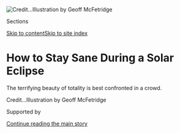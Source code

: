 <div id="app">

<div>

<div>

<div>

</div>

<div data-aria-hidden="false">

<div id="site-content" data-role="main">

<div>

<div class="css-1aor85t" style="opacity:0.000000001;z-index:-1;visibility:hidden">

<div class="css-1hqnpie">

<div class="css-epjblv">

<span class="css-z6pdnw">How to Stay Sane During a Solar
Eclipse</span>

</div>

<div class="css-k008qs">

<div class="css-1iwv8en">

<span class="css-18z7m18"></span>

<div>

<div>

</div>

</div>

</div>

<span class="css-1n6z4y">https://nyti.ms/2vINsEd</span>

<div class="css-1705lsu">

<div class="css-4xjgmj">

<div class="css-4skfbu" data-role="toolbar" data-aria-label="Social Media Share buttons, Save button, and Comments Panel with current comment count" data-testid="share-tools">

  - 
  - 
  - 
  - 
    
    <div class="css-6n7j50">
    
    </div>

  - 
  - 

</div>

</div>

</div>

</div>

</div>

</div>

<div class="css-11qgg8s">

</div>

<div id="fullBleedHeaderContent">

<div class="css-1mre5cn">

![<span class="css-ach9cc e1z0qqy90" itemprop="copyrightHolder"><span class="css-1ly73wi e1tej78p0">Credit...</span><span><span>Illustration
by Geoff
McFetridge</span></span></span>](https://static01.graylady3jvrrxbe.onion/images/2017/09/06/magazine/06mag-watching-top/06mag-watching-top-articleLarge.gif?quality=75&auto=webp&disable=upscale)

</div>

<div class="css-mmmzxs">

<div class="css-6cn7ki">

<div class="NYTAppHideMasthead css-1bcu9v6 e1suatyy0">

<div class="section css-1o1qe8k e1suatyy2">

<div class="css-cu5p7t er09x8g0">

<div class="css-6n7j50">

</div>

<span class="css-1dv1kvn">Sections</span>

[Skip to content](#site-content)[Skip to site index](#site-index)

</div>

<div class="css-10698na e1huz5gh0">

</div>

</div>

</div>

<div class="css-1sojcmr ehdk2mb0">

# How to Stay Sane During a Solar Eclipse

</div>

The terrifying beauty of totality is best confronted in a
crowd.

</div>

</div>

<div class="css-nwzfg5 e1gnum310">

<span class="css-1f9pvn2 magazine"></span><span class="css-ach9cc e1z0qqy90" itemprop="copyrightHolder"><span class="css-1ly73wi e1tej78p0">Credit...</span><span><span>Illustration
by Geoff McFetridge</span></span></span>

</div>

<div id="sponsor-wrapper" class="css-1hyfx7x">

<div id="sponsor-slug" class="css-19vbshk">

Supported by

</div>

[Continue reading the main
story](#after-sponsor)

<div id="sponsor" class="ad sponsor-wrapper" style="text-align:center;height:100%;display:block">

</div>

<div id="after-sponsor">

</div>

</div>

<div class="css-1fl1393 e1gnum311">

<div class="css-18e8msd">

<div class="css-vp77d3 epjyd6m0">

<div class="css-1baulvz">

By <span class="css-1baulvz last-byline" itemprop="name">Helen
Macdonald</span>

</div>

</div>

  - Aug. 18,
    2017

  - 
    
    <div class="css-4xjgmj">
    
    <div class="css-d8bdto" data-role="toolbar" data-aria-label="Social Media Share buttons, Save button, and Comments Panel with current comment count" data-testid="share-tools">
    
      - 
      - 
      - 
      - 
        
        <div class="css-6n7j50">
        
        </div>
    
      - 
      - 
    
    </div>
    
    </div>

</div>

</div>

</div>

<div class="section meteredContent css-1r7ky0e" name="articleBody" itemprop="articleBody">

<div class="css-1fanzo5 StoryBodyCompanionColumn">

<div class="css-53u6y8">

<span class="css-ggqk20 ethc9we0">In</span> March 2006, I stood on a
crowded beach in Turkey and waited until, at the allotted time, with a
chorus of screams and cheers and whistles and applause, the sun slid
away, and impossibly, impossibly, we saw above us a stretch of black sky
and in the middle of it a hole, blacker than anything I’d ever seen,
fringed with a ring of soft white fire. My heart jumped up to my throat,
and my eyes grew hot with tears. I fell to my knees, feeling tiny and
huge, and as lonely as I’ve ever been, but also astonishingly close to
the crowds around me.

Totality — that point of a solar eclipse when the sun is entirely
covered by the moon — is incomprehensible. Your mind can’t grasp any of
it: not the dark, nor the sunset clouds on the horizon, nor the stars;
just that extraordinary wrongness, up there, that pulls the eyes toward
it. I stared up at the hole in the sky and then at the figures around
me, and became gripped by the conviction that my life was over; that I
was kneeling in the underworld in the company of all the shades of the
dead. It was bitterly cold. A loose wind blew through the darkness. But
then came third contact. From the lower edge of the blank, black disk of
the dead sun burst a perfect point of brilliance. It leapt and burned,
unthinkably fierce and bright, something absurdly like a word. I’m not a
person of faith, but even so, the sun’s reappearance as the moon drew
away seemed like the first line of Genesis retold. Is it all set to
rights, now? I thought. Is all remade? From a bay tree, struck into
existence a moment ago, a songbird, a white-spectacled bulbul, called a
greeting to the new
dawn.

</div>

</div>

<div style="max-width:100%;margin:0 auto">

<div class="css-17dprlf" data-id="100000005370394" data-slug="06mag-watching-styles" style="max-width:1050px">

</div>

</div>

<div class="css-1fanzo5 StoryBodyCompanionColumn">

<div class="css-53u6y8">

**Long ago**, when I first decided I wanted to see a total solar
eclipse, I planned to do so in romantic solitude. I was in my 20s,
inclined to think myself the center of the universe and imagining the
eclipse to be an event in which the sun and moon — and I — would line up
to provoke some deep and abiding revelation. The presence of other
people would detract from the meaningfulness of it all, I thought,
convinced that the best way to experience the natural world was to seek
private communion with it. It’s embarrassing to recall this conviction,
for in the years since, I’ve seen three total eclipses, and now the
thought of watching one alone horrifies me. Only among a crowd, a band
of others, can you fully experience an eclipse’s atmosphere. When
totality begins, you feel a wordless solidarity with the people around
you as all language is ripped away. You communicate through yells,
whoops, wolf-howls, screams, wild laughter. Eclipses are properly
sublime events in the philosophical sense: That is, they are an
encounter with something so astonishing and terrifying that you lose all
capacity for reason. Only afterward is it possible to speak lucidly of
what you have seen.

</div>

</div>

<div class="css-1fanzo5 StoryBodyCompanionColumn">

<div class="css-53u6y8">

When I knelt on the beach in Turkey under an incomprehensible sky, it
was only the certainty that the people around me were seeing this, too,
that kept me clinging to any sense of reality. Witnessing an eclipse
wreaks havoc on your sense of self, on rational individuality. Back in
the 19th century, scientists on eclipse-viewing expeditions saw them as
a test of self-control. They were beset with anxiety that they might
fail to maintain their objectivity in the face of the overwhelming
emotions totality would bring. As the historian Alex Soojun-Kim Pang has
described, their hands shook so much that many could barely record their
data, and one observer was so overwhelmed by the 1871 eclipse in India
that he was forced to retreat to his room and plunge his head into
water. Charles Piazzi Smyth, the Edinburgh astronomer royal, wrote in
surprise that during the eclipse of 1851, it was not just the “volatile
Frenchman” who was “carried away in the impulses of the moment” but also
the “staid Englishman” and the “stolid German.” National stereotypes
aside, his concerns point to the exquisite contradiction of solar
eclipses. While their paths and timings can be predicted with
astonishing mathematical accuracy, their action is always to instill the
very opposite of empirical description and objective science; they
provoke a flood of primal awe. I knew, down to the precise second, when
the moon would obscure the sun over that Turkish beach. I did not know I
would fall to my knees and weep, or hear a man behind me whispering “I
can’t. . . . I can’t. . . .” over and over
again.

</div>

</div>

<div style="max-width:100%;margin:0 auto">

<div class="css-17dprlf" data-id="100000005372030" data-slug="06mag-watching-pullquote1" style="max-width:300px">

</div>

</div>

<div class="css-1fanzo5 StoryBodyCompanionColumn">

<div class="css-53u6y8">

Before my first eclipse, I was always afraid of crowds; growing up
watching television in Britain in the 1970s and 1980s was an education
in their dangers. The ones on-screen were mostly political
demonstrations, rock festivals or riots, and they were framed as things
to be feared for the same reason that 19th-century scientists feared
eclipses. Crowds made you forget yourself. Dissolving all individual
restraint, they coursed with uncontrollable instinct and emotion. This
conception of crowds as irrational and contagiously violent entities was
the legacy of European theorists like Gustave Le Bon, whose own views
were shaped by the political turmoil of late-19th-century France. To
him, crowds were barbarous agents of destruction. All this fed into the
nervousness I already felt about being in groups of people. I used to
spend a lot of time out on my own in woods and fields mostly because I
wanted to watch wild animals, which are hard to sneak up on as part of a
crowd. But there were more troubling reasons behind my desire to be
alone. It’s reassuring to view the world on your own. You can gaze at a
landscape and see it peopled by things — trees, clouds, hills and
valleys — that have no voice except the ones you give them in your
imagination; none can challenge who you are. So often we see solitary
contemplation as simply the correct way to engage with nature. But it is
always a political act, bringing freedom from the pressures of other
minds, other interpretations, other consciousnesses competing with your
own.

**Another way** to escape social conflict is to make yourself part of a
crowd of people who see the world the same way you do and value the same
things as you. We’re familiar with the notion that America is a land of
rugged individualists, but it turns out that it has a long tradition of
sociability when it comes to seeking out the sublime. As the historian
David Nye has argued, groups of tourists who traveled to natural sites
like the Grand Canyon or to witness awe-inspiring events like
space-program launches were engaged in a distinctly American form of
secular pilgrimage. Their experience of the sublime supported the idea
of American exceptionalism, the marveling crowds newly assured of the
singular grandeur and importance of their nation. But the millions of
tourists who will flock to this summer’s event won’t see something that
time has fashioned from American rock and earth, or something wrought by
American ingenuity, but a passing shadow cast across the nation from
celestial bodies
above.

</div>

</div>

<div style="max-width:100%;margin:0 auto">

<div class="css-17dprlf" data-id="100000005362324" data-slug="eclipse-promotron" style="max-width:600px">

</div>

</div>

<div class="css-1fanzo5 StoryBodyCompanionColumn">

<div class="css-53u6y8">

The event this August has been called the Great American Eclipse, and it
seems to me to chime with the country’s current struggles: between
reason and unreason, individuality and crowd consciousness, belonging
and difference. The most distressing present-day crowds are those whose
politics are built from fear and outrage against otherness. They are
entities that define themselves by virtue of what they are against. Yet
the simple fact about an eclipse crowd is that it cannot work in this
way. Confronting something like the absolute, all our differences are
moot. When you stand and watch the death of the sun and see it reborn,
there can be no them, only us. In Turkey, the crowd around me changed as
the eclipse progressed. At first I stood there amid a collection of
strangers. Then, after first contact, as the moon began to eat away at
the sun, I began to feel I was part of something resembling a religious
congregation. During the gloom of second contact, I felt lost and alone,
but also completely merged with the crowd that shared my experience — a
contradiction rooted in the overwhelming recognition of human mortality
the eclipse had provoked. Treading my way across the sand after it was
over, I couldn’t stop myself grinning at everyone I passed, and several
times exchanged hugs with complete strangers who no longer seemed
strangers at all.

</div>

</div>

<div class="css-1fanzo5 StoryBodyCompanionColumn">

<div class="css-53u6y8">

**On that day,** thousands of pairs of eyes had been focused upon a
single point in the sky; we shared a vision that made us one. But even
when the weather is poor and the sun obscured by clouds, the crowds
under an eclipse can work a rare and life-changing magic. Seven years
before the event in Turkey, my father and I walked onto a packed beach
in Cornwall to witness the first total eclipse to cross Britain in more
than 70 years. We found ourselves standing-room among milling tour
guides, eclipse chasers, schoolchildren, camera crews, teenagers waving
glow sticks, New Age travelers and folks in fancy dress. It was my first
eclipse. I was anxious about all the people and still clinging to that
sophomoric intuition that a revelation would come only if none of them
were there. Depressingly, the sky was thick with clouds; I knew none of
us would see anything other than darkness when totality came. But as the
light dimmed after second contact, the atmosphere grew electric, and the
crowd became suddenly important, a palpable presence in my mind. I felt
a fleeting, urgent concern for the safety of everyone around me as the
world rolled, and the moon, too, and night slammed down on us. Though I
could hardly see a hand held in front of my face, far out across the sea
hung clouds tinted the eerie sunset shade of faded photographs of atomic
tests, and beyond them clear blue day. Shock, then, and a sense of
creeping dread.

And then the revelation came. It wasn’t what I’d expected, for it wasn’t
focused up there in the sky, but down here with us all, as the crowds
that lined the Atlantic shore raised cameras to commemorate totality,
and as they flashed a wave of particulate light crashed along the dark
beach and flooded across to the other side of the bay, making the whole
coast a glittering field of stars. Each fugitive point of light was a
different person. I remember laughing out loud. I’d wanted a solitary
revelation, but I was given something else. An overwhelming sense of
humanity, and of what it is made — a host of individual lights shining
briefly against the oncoming darkness.

</div>

</div>

</div>

<div>

</div>

<div>

</div>

<div>

</div>

<div>

<div id="bottom-wrapper" class="css-1ede5it">

<div id="bottom-slug" class="css-l9onyx">

Advertisement

</div>

[Continue reading the main
story](#after-bottom)

<div id="bottom" class="ad bottom-wrapper" style="text-align:center;height:100%;display:block;min-height:90px">

</div>

<div id="after-bottom">

</div>

</div>

</div>

</div>

</div>

## Site Index

<div>

</div>

## Site Information Navigation

  - [© <span>2020</span> <span>The New York Times
    Company</span>](https://help.nytimes3xbfgragh.onion/hc/en-us/articles/115014792127-Copyright-notice)

<!-- end list -->

  - [NYTCo](https://www.nytco.com/)
  - [Contact
    Us](https://help.nytimes3xbfgragh.onion/hc/en-us/articles/115015385887-Contact-Us)
  - [Work with us](https://www.nytco.com/careers/)
  - [Advertise](https://nytmediakit.com/)
  - [T Brand Studio](http://www.tbrandstudio.com/)
  - [Your Ad
    Choices](https://www.nytimes3xbfgragh.onion/privacy/cookie-policy#how-do-i-manage-trackers)
  - [Privacy](https://www.nytimes3xbfgragh.onion/privacy)
  - [Terms of
    Service](https://help.nytimes3xbfgragh.onion/hc/en-us/articles/115014893428-Terms-of-service)
  - [Terms of
    Sale](https://help.nytimes3xbfgragh.onion/hc/en-us/articles/115014893968-Terms-of-sale)
  - [Site
    Map](https://spiderbites.nytimes3xbfgragh.onion)
  - [Help](https://help.nytimes3xbfgragh.onion/hc/en-us)
  - [Subscriptions](https://www.nytimes3xbfgragh.onion/subscription?campaignId=37WXW)

</div>

</div>

</div>

</div>
